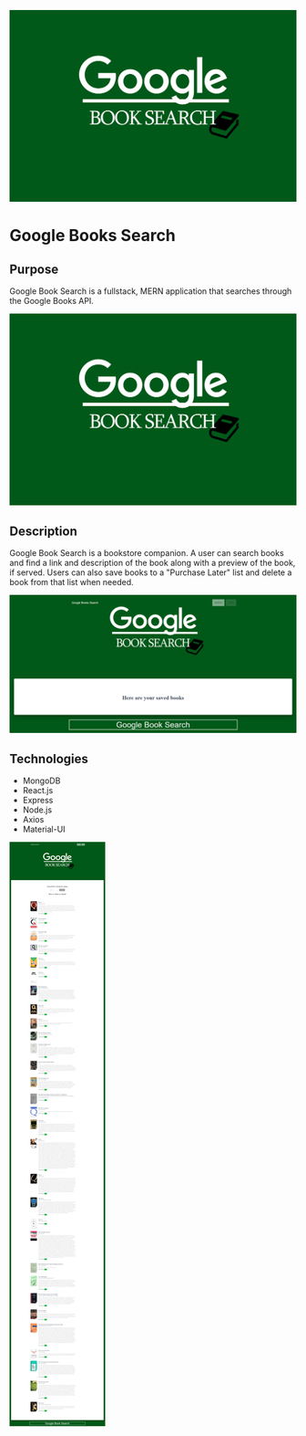 ![](screenshots/google-book-search-logo.PNG.jpg)
  
# Google Books Search

## Purpose
Google Book Search is a fullstack, MERN application that searches through the Google Books API.

![](screenshots/google-book-search-logo.PNG.jpg)

## Description
Google Book Search is a bookstore companion. A user can search books and find a link and description of the book along with a preview of the book, if served. Users can also save books to a "Purchase Later" list and delete a book from that list when needed.

![](screenshots/google-book-search-save.PNG)

## Technologies
* MongoDB
* React.js
* Express
* Node.js
* Axios
* Material-UI

![](screenshots/google-book-search-search.PNG)
